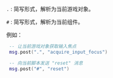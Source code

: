 `.`
  : 简写形式，解析为当前游戏对象。

  `#`
  : 简写形式，解析为当前组件。

  例如：

  ```lua
   -- 让当前游戏对象获取输入焦点
   msg.post(".", "acquire_input_focus")
  ```

  ```lua
   -- 向当前脚本发送 "reset" 消息
   msg.post("#", "reset")
  ```
